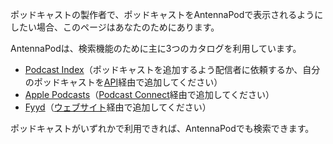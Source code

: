 ポッドキャストの製作者で、ポッドキャストをAntennaPodで表示されるようにしたい場合、このページはあなたのためにあります。

AntennaPodは、検索機能のために主に3つのカタログを利用しています。

* [Podcast Index](https://podcastindex.org/)（ポッドキャストを追加するよう配信者に依頼するか、自分のポッドキャストを[API](https://podcastindex-org.github.io/docs-api/#get-/add/byfeedurl)経由で追加してください）
* [Apple Podcasts](https://podcasts.apple.com)（[Podcast Connect](https://podcastsconnect.apple.com/)経由で追加してください）
* [Fyyd](https://fyyd.de/)（[ウェブサイト](https://fyyd.de/add-feed)経由で追加してください）

ポッドキャストがいずれかで利用できれば、AntennaPodでも検索できます。
